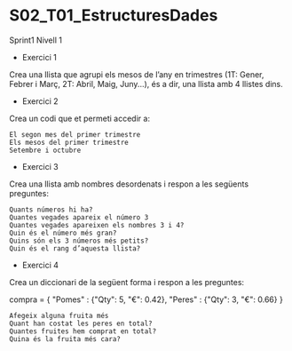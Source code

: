 # S02_T01_EstructuresDades
Sprint1
Nivell 1
- Exercici 1

Crea una llista que agrupi els mesos de l’any en trimestres (1T: Gener, Febrer i Març, 2T: Abril, Maig, Juny...), és a dir, una llista amb 4 llistes dins.

- Exercici 2

Crea un codi que et permeti accedir a:

    El segon mes del primer trimestre
    Els mesos del primer trimestre
    Setembre i octubre

- Exercici 3

Crea una llista amb nombres desordenats i respon a les següents preguntes:

    Quants números hi ha?
    Quantes vegades apareix el número 3
    Quantes vegades apareixen els nombres 3 i 4?
    Quin és el número més gran?
    Quins són els 3 números més petits?
    Quin és el rang d’aquesta llista?

- Exercici 4

Crea un diccionari de la següent forma i respon a les preguntes:

compra = { "Pomes" : {"Qty": 5, "€": 0.42}, "Peres" : {"Qty": 3, "€": 0.66} }

    Afegeix alguna fruita més
    Quant han costat les peres en total?
    Quantes fruites hem comprat en total?
    Quina és la fruita més cara?
